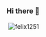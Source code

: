 ### Hi there 👋

<p>&nbsp;<img align="center" src="https://github-readme-stats.vercel.app/api?username=felix1251&show_icons=true&locale=en" alt="felix1251" /></p>
